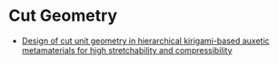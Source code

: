 # Cut Geometry

- [Design of cut unit geometry in hierarchical kirigami-based auxetic metamaterials for high stretchability and compressibility](https://www.sciencedirect.com/science/article/pii/S235243161630058X)